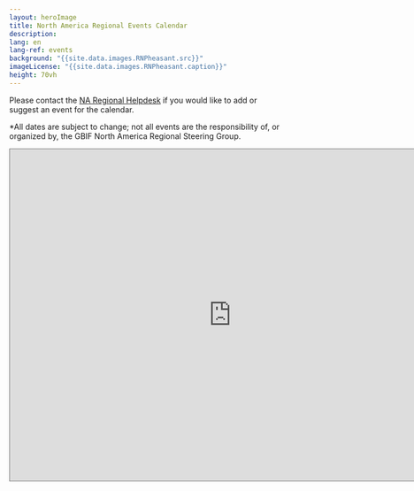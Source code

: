 ```yaml
---
layout: heroImage
title: North America Regional Events Calendar
description:
lang: en
lang-ref: events
background: "{{site.data.images.RNPheasant.src}}"
imageLicense: "{{site.data.images.RNPheasant.caption}}"
height: 70vh
---
```


Please contact the [NA Regional Helpdesk](mailto:gbif.na.helpdesk@gmail.com) if you would like to add or suggest an event for the calendar.

*All dates are subject to change; not all events are the responsibility of, or organized by, the GBIF North America Regional Steering Group.

<iframe src="https://calendar.google.com/calendar/embed?height=600&wkst=1&bgcolor=%23ffffff&ctz=America%2FLos_Angeles&src=Z2JpZi5uYS5oZWxwZGVza0BnbWFpbC5jb20&src=YWRkcmVzc2Jvb2sjY29udGFjdHNAZ3JvdXAudi5jYWxlbmRhci5nb29nbGUuY29t&src=ZW4uY2FuYWRpYW4jaG9saWRheUBncm91cC52LmNhbGVuZGFyLmdvb2dsZS5jb20&src=ZW4ubWV4aWNhbiNob2xpZGF5QGdyb3VwLnYuY2FsZW5kYXIuZ29vZ2xlLmNvbQ&src=ZW4udXNhI2hvbGlkYXlAZ3JvdXAudi5jYWxlbmRhci5nb29nbGUuY29t&color=%23039BE5&color=%2333B679&color=%234285F4&color=%237CB342&color=%230B8043" style="border:solid 1px #777" width="800" height="600" frameborder="0" scrolling="no"></iframe>
